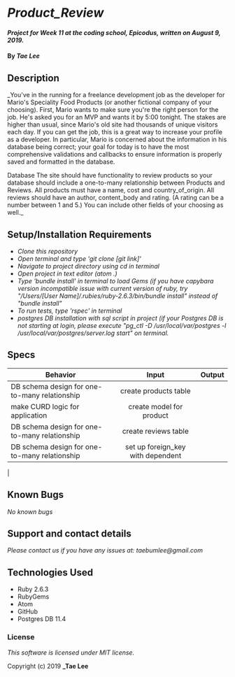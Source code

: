 
# _Product_Review_

#### _Project for Week 11 at the coding school, Epicodus, written on August 9, 2019._

#### By _**Tae Lee**_

## Description

_You've in the running for a freelance development job as the developer for Mario's Speciality Food Products (or another fictional company of your choosing). First, Mario wants to make sure you're the right person for the job. He's asked you for an MVP and wants it by 5:00 tonight. The stakes are higher than usual, since Mario's old site had thousands of unique visitors each day. If you can get the job, this is a great way to increase your profile as a developer. In particular, Mario is concerned about the information in his database being correct; your goal for today is to have the most comprehensive validations and callbacks to ensure information is properly saved and formatted in the database.

Database
The site should have functionality to review products so your database should include a one-to-many relationship between Products and Reviews. All products must have a name, cost and country_of_origin. All reviews should have an author, content_body and rating. (A rating can be a number between 1 and 5.) You can include other fields of your choosing as well._

## Setup/Installation Requirements

* _Clone this repository_
* _Open terminal and type 'git clone [git link]'_
* _Navigate to project directory using cd in terminal_
* _Open project in text editor (atom .)_
* _Type 'bundle install' in terminal to load Gems (if you have capybara version incompatible issue with current version of ruby, try "/Users/[User Name]/.rubies/ruby-2.6.3/bin/bundle install" instead of "bundle install"_
* _To run tests, type 'rspec' in terminal_
* _postgres DB installation with sql script in project (if your Postgres DB is not starting at login, please execute "pg_ctl -D /usr/local/var/postgres -l /usr/local/var/postgres/server.log start" on terminal._

## Specs
| Behavior                                      | Input                                 | Output |
| --------------------------------------------- |:-------------------------------------:| ------:|
| DB schema design for one-to-many relationship | create products table                 |        |
| make CURD logic for application               | create model for product              |        |
| DB schema design for one-to-many relationship | create reviews table                  |        |
| DB schema design for one-to-many relationship | set up foreign_key with dependent     |        |
|

## Known Bugs

_No known bugs_

## Support and contact details

_Please contact us if you have any issues at: taebumlee@gmail.com_

## Technologies Used

* Ruby 2.6.3
* RubyGems
* Atom
* GitHub
* Postgres DB 11.4

### License
_This software is licensed under MIT license._

Copyright (c) 2019 **_Tae Lee**
